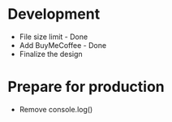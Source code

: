 # Development

- File size limit - Done
- Add BuyMeCoffee - Done
- Finalize the design

# Prepare for production

- Remove console.log()